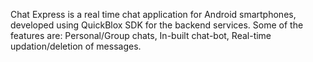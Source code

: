 Chat Express is a real time chat application for Android smartphones, developed using QuickBlox SDK for the backend services.
Some of the features are: Personal/Group chats,
    In-built chat-bot,
    Real-time updation/deletion of messages.
    